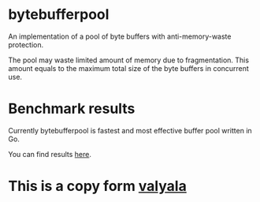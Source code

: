# bytebufferpool

An implementation of a pool of byte buffers with anti-memory-waste protection.

The pool may waste limited amount of memory due to fragmentation.
This amount equals to the maximum total size of the byte buffers
in concurrent use.

# Benchmark results
Currently bytebufferpool is fastest and most effective buffer pool written in Go.

You can find results [here](https://omgnull.github.io/go-benchmark/buffer/).

# This is a copy form [valyala](https://github.com/valyala/bytebufferpool)